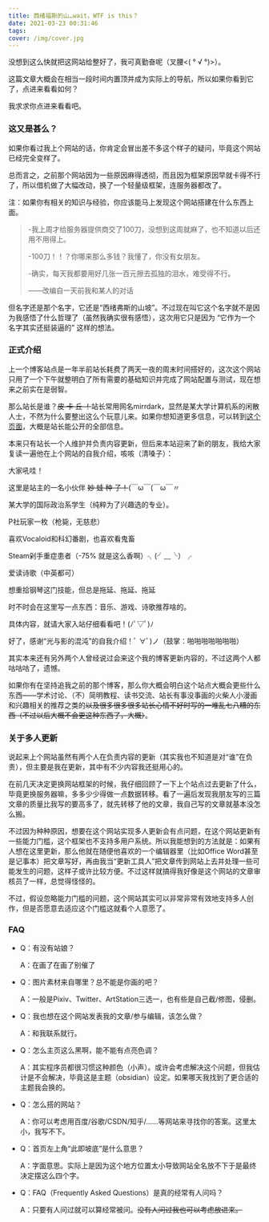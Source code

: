 ```yaml
---
title: 西绪福斯的山…wait，WTF is this？
date: 2021-03-23 00:31:46
tags: 
cover: /img/cover.jpg
---
```




没想到这么快就把这网站给整好了，我可真勤奋呢（叉腰<( ° √ °)>）。

这篇文章大概会在相当一段时间内置顶并成为实际上的导航，所以如果你看到它了，点进来看看如何？

我求求你点进来看看吧。<!-- more -->

### 这又是甚么？

如果你看过我上个网站的话，你肯定会冒出差不多这个样子的疑问，毕竟这个网站已经完全变样了。

总而言之，之前那个网站因为一些原因麻得透彻，而且因为框架原因早就卡得不行了，所以借机做了大幅改动，换了一个轻量级框架，连服务器都改了。

注：如果你有相关的知识与经验，你应该能马上发现这个网站搭建在什么东西上面。

> -我上周才给服务器提供商交了100刀，没想到这周就麻了，也不知道以后还用不用得上。
>
> -100刀！！？你哪来那么多钱？我懂了，你没有女朋友。
>
> -确实，每天我都要用好几张一百元擦去孤独的泪水，难受得不行。
>
> ——改编自一天前我和某人的对话

但名字还是那个名字，它还是“西绪弗斯的山坡”。不过现在叫它这个名字就不是因为我感悟了什么哲理了（虽然我确实很有感悟），这次用它只是因为 “它作为一个名字其实还挺装逼的” 这样的想法。

### 正式介绍

上一个博客站点是一年半前站长耗费了两天一夜的周末时间搭好的，这次这个网站只用了一个下午就整明白了所有需要的基础知识并完成了网站配置与测试，现在想来之前实在是弱智。

那么站长是谁？~~皮 卡 丘 ！~~站长常用网名mirrdark，显然是某大学计算机系的闲散人士，不然为什么要整出这么个玩意儿来。如果你想知道更多信息，可以转到[这个页面](/whoami)，大概是站长能公开的全部信息。

本来只有站长一个人维护并负责内容更新，但后来本站迎来了新的朋友，我给大家复读一遍他在上个网站的自我介绍，咳咳（清嗓子）：



大家吼哇！

这里是站主的一名小伙伴  ~~妙 蛙 种 子！~~(￣ω￣(￣ω￣〃

某大学的国际政治系学生（纯粹为了兴趣选的专业）。

P社玩家一枚（枪毙，无慈悲）

喜欢Vocaloid和科幻番剧，也喜欢看鬼畜

Steam剁手重症患者（-75% 就是这么香啊）╮(╯﹏╰）╭

爱读诗歌（中英都可）

想重拾钢琴这门技能，但总是拖延、拖延、拖延

时不时会在这里写一点东西：音乐、游戏、诗歌推荐啥的。

具体内容，就请大家入站仔细看看吧！(ﾉﾟ▽ﾟ)ﾉ



好了，感谢“光与影的混沌”的自我介绍！ﾟ ∀ﾟ)ノ（鼓掌：啪啪啪啪啪啪啪）

其实本来还有另外两个人曾经说过会来这个我的博客更新内容的，不过这两个人都咕咕咕了，遗憾。

如果你有在坚持追我之前的那个博客，那么你大概会明白这个站点大概会更些什么东西——学术讨论、（不）简明教程、读书交流、站长有事没事画的火柴人小漫画和兴趣相关的推荐之类的~~以及很多很多很多站长心情不好时写的一堆乱七八糟的东西（不过以后大概不会更这种东西了，大概）~~。

### 关于多人更新

说起来上个网站虽然有两个人在负责内容的更新（其实我也不知道是对“谁”在负责），但主要是我在更新，其中有不少内容我还挺用心的。

在前几天决定更换网站框架的时候，我仔细回顾了一下上个站点过去更新了什么，毕竟更换服务器嘛，多多少少得做一点数据转移。看了一遍后发现我朋友写的三篇文章的质量比我写的要高多了，就先转移了他的文章，我自己写的文章就基本没怎么搬。

不过因为种种原因，想要在这个网站实现多人更新会有点问题，在这个网站更新有一些能力门槛，这个框架也不支持多用户系统。所以我能想到的方法就是：如果有人想在这里更新，那么他就在随便他喜欢的一个编辑器里（比如Office Word甚至是记事本）把文章写好，再由我当“更新工具人”把文章传到网站上去并处理一些可能发生的问题，这样子或许比较方便。不过这样就搞得我好像是这个网站的文章审核员了一样，总觉得怪怪的。

不过，假设忽略能力门槛的问题，这个网站其实可以非常非常有效地支持多人创作，但是否愿意去适应这个门槛这就看个人意愿了。

### FAQ

- Q：有没有站娘？

  A：在画了在画了别催了

- Q：图片素材来自哪里？总不能是你画的吧？

  A：一般是Pixiv、Twitter、ArtStation三选一，也有些是自己截/修图，侵删。

- Q：我也想在这个网站发表我的文章/参与编辑，该怎么做？

  A：和我联系就行。

- Q：怎么主页这么黑啊，能不能有点亮色调？

  A：其实程序员都很习惯这种颜色（小声）。或许会考虑解决这个问题，但我估计是不会解决，毕竟这是主题（obsidian）设定。如果哪天我找到了更合适的主题我会换的。

- Q：怎么搭的网站？

  A：你可以考虑用百度/谷歌/CSDN/知乎/……等网站来寻找你的答案。这里太小，我写不下。

- Q：首页左上角“此即坡底”是什么意思？

  A：字面意思。实际上是因为这个地方位置太小导致网站全名放不下于是最终决定摆这么四个字。

- Q：FAQ（Frequently Asked Questions）是真的经常有人问吗？

  A：只要有人问过就可以算经常被问。~~没有人问过我也可以考虑放进来。~~